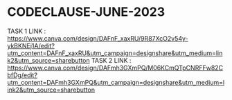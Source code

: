 # CODECLAUSE-JUNE-2023

TASK 1 LINK : https://www.canva.com/design/DAFnF_xaxRU/9R87XcO2v54y-ykBKNEj1A/edit?utm_content=DAFnF_xaxRU&utm_campaign=designshare&utm_medium=link2&utm_source=sharebutton
TASK 2 LINK : https://www.canva.com/design/DAFmh3GXmPQ/M06KCmQTpCNRFFw82CbfDg/edit?utm_content=DAFmh3GXmPQ&utm_campaign=designshare&utm_medium=link2&utm_source=sharebutton
